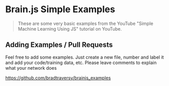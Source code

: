 # Brain.js Simple Examples

> These are some very basic examples from the YouTube "Simple Machine Learning Using JS" tutorial on YouTube.

## Adding Examples / Pull Requests

Feel free to add some examples. Just create a new file, number and label it and add your code/training data, etc. Please leave comments to explain what your network does

https://github.com/bradtraversy/brainjs_examples

